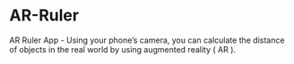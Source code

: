 # AR-Ruler
AR Ruler App - Using your phone’s camera, you can calculate the distance of objects in the real world by using augmented reality ( AR ).
